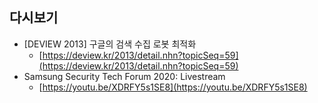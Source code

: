 ## 다시보기

- [DEVIEW 2013] 구글의 검색 수집 로봇 최적화
    - [https://deview.kr/2013/detail.nhn?topicSeq=59](https://deview.kr/2013/detail.nhn?topicSeq=59)
- Samsung Security Tech Forum 2020: Livestream
    - [https://youtu.be/XDRFY5s1SE8](https://youtu.be/XDRFY5s1SE8)